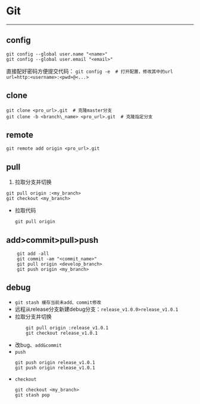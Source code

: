 # Git
---
## config
```
git config --global user.name "<name>"
git config --global user.email "<email>"
```
直接配好密码方便提交代码：
`git config -e  # 打开配置，修改其中的url`
`url=http:<username>:<pwd>@<...>`

## clone
```
git clone <pro_url>.git  # 克隆master分支
git clone -b <branch\_name> <pro_url>.git  # 克隆指定分支
```
## remote
`git remote add origin <pro_url>.git`

## pull
1. 拉取分支并切换
```
git pull origin :<my_branch>
git checkout <my_branch>
```
- 拉取代码

    `git pull origin`
    
## add>commit>pull>push
```
    git add -all
    git commit -am "<commit_name>"
    git pull origin <develop_branch>
    git push origin <my_branch>
```

## debug
- `git stash 缓存当前未add、commit修改`
- 远程从release分支新建debug分支：`release_v1.0.0>release_v1.0.1`
- 拉取分支并切换
    ```
        git pull origin :release_v1.0.1
        git checkout release_v1.0.1
    ```
- 改bug、`add&commit`
- `push`
    ```
    git push origin release_v1.0.1
    git push origin release_v1.0.1
    ```
- `checkout`
    ```
    git checkout <my_branch>
    git stash pop
    ```